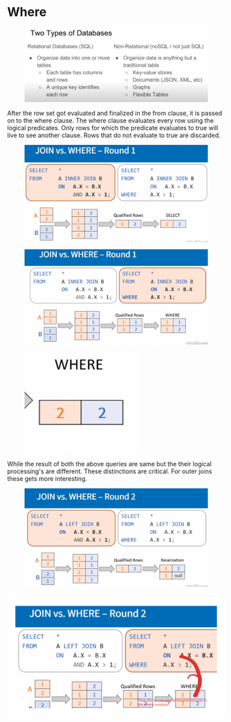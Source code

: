 # Where

<figure><img src="../.gitbook/assets/image.png" alt=""><figcaption></figcaption></figure>

After the row set got evaluated and finalized in the from clause, it is passed on to the where clause. The where clause evaluates every row using the logical predicates. Only rows for which the predicate evaluates to true will live to see another clause. Rows that do not evaluate to true are discarded.

<figure><img src="../.gitbook/assets/image (1).png" alt=""><figcaption></figcaption></figure>

<figure><img src="../.gitbook/assets/image (2).png" alt=""><figcaption></figcaption></figure>

<figure><img src="../.gitbook/assets/image (3).png" alt=""><figcaption></figcaption></figure>

While the result of both the above queries are same but the their logical processing's are different.  These distinctions are critical. For outer joins these gets more interesting.

<figure><img src="../.gitbook/assets/image (4).png" alt=""><figcaption></figcaption></figure>

<img src="../.gitbook/assets/file.excalidraw.svg" alt="" class="gitbook-drawing">
